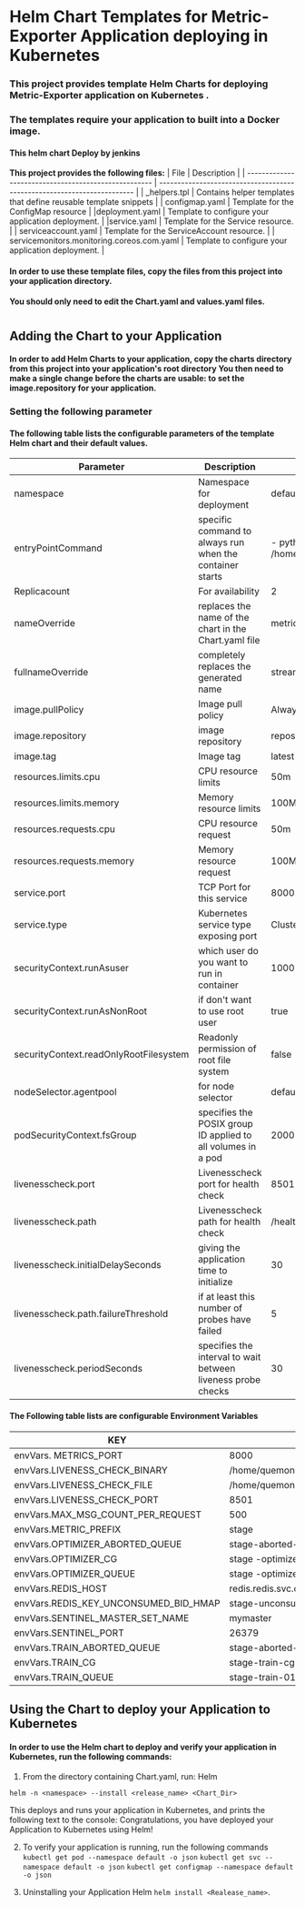 # Helm Chart Templates for Metric-Exporter Application deploying  in Kubernetes

### This project provides template Helm Charts for deploying  Metric-Exporter application on Kubernetes .
### The templates require your application to built into a Docker image. 
#### This helm chart Deploy by jenkins

**This project provides the following files:**
| File                                                 | Description                                                             |
| ---------------------------------------------------- | ----------------------------------------------------------------------- |
| _helpers.tpl                               | Contains helper templates that define reusable template snippets        |
| configmap.yaml                             | Template for the ConfigMap resource                                     |
|deployment.yaml                            | Template to configure your application deployment.                      |
|service.yaml                               | Template for the Service resource.                                      |
| serviceaccount.yaml                        | Template for the ServiceAccount resource.                               |
| servicemonitors.monitoring.coreos.com.yaml | Template to configure your application deployment.                      |






#### In order to use these template files, copy the files from this project into your application directory. 
#### You should only need to edit the Chart.yaml and values.yaml files.

#

##  Adding the Chart to your Application

 ####   In order to add Helm Charts to your application,  copy the charts directory from this project into your application's root directory  You then need to make a single change before the charts are usable:  to set the image.repository for your application.

   ### Setting the following parameter 
    

  ####  The following table lists the configurable parameters of the template Helm chart and their default values. 

| Parameter               | Description                                |Default   |
| ----------------------- | ------------------------------------------ | --------- |
| namespace               | Namespace for deployment                   | default   |
| entryPointCommand       | specific command to always run when the container starts |- python \ /home/queumonitor/code/main.py 
| Replicacount            | For availability                           | 2         |
| nameOverride            |replaces the name of the chart in the Chart.yaml file | metric-exporter
|fullnameOverride         | completely replaces the generated name  | stream-metric-exporter
| image.pullPolicy        | Image pull policy                          | Always    |
| image.repository        | image repository                           |   repository.image.tag      |
| image.tag               | Image tag                                  | latest    |
| resources.limits.cpu    | CPU resource limits                        | 50m       |
| resources.limits.memory | Memory resource limits                     | 100Mi     |
| resources.requests.cpu  | CPU resource request                 			| 50m
| resources.requests.memory|Memory resource request | 100MI |
| service.port            | TCP Port for this service                  | 8000      |
| service.type            | Kubernetes service type exposing port      | ClusterIP |
|   securityContext.runAsuser             | which user do you want to run in container | 1000      |
|  securityContext.runAsNonRoot           | if don't want to use root user       | true 
| securityContext.readOnlyRootFilesystem  | Readonly permission of root file system | false
|nodeSelector.agentpool | for node selector | default 
| podSecurityContext.fsGroup | specifies the POSIX group ID applied to all volumes in a pod | 2000
|livenesscheck.port          | Livenesscheck port for health check | 8501
|livenesscheck.path          |Livenesscheck path for health check | /healthz
|livenesscheck.initialDelaySeconds | giving the application time to initialize | 30
|livenesscheck.path.failureThreshold | if at least this number of probes have failed | 5
|livenesscheck.periodSeconds   | specifies the interval to wait between liveness probe checks | 30


  ####  The Following table lists are  configurable Environment Variables 
  
| KEY                                   | VALUE                                     |
| ------------------------------------- | ----------------------------------------- |
| envVars. METRICS_PORT                 | 8000                                      |
| envVars.LIVENESS_CHECK_BINARY         | /home/quemonitor/code/livenesscheckserver |
| envVars.LIVENESS_CHECK_FILE           | /home/quemonitor/code/liveness.txt        |
| envVars.LIVENESS_CHECK_PORT           | 8501                                      |
| envVars.MAX_MSG_COUNT_PER_REQUEST     | 500                                       |
| envVars.METRIC_PREFIX                 | stage                                     |
| envVars.OPTIMIZER_ABORTED_QUEUE       | stage-aborted-optimizer-01                |
| envVars.OPTIMIZER_CG                  | stage -optimizer-cg-01                    |
| envVars.OPTIMIZER_QUEUE               | stage -optimizer-01                       |
| envVars.REDIS_HOST                    | redis.redis.svc.cluster.local             |
| envVars.REDIS_KEY_UNCONSUMED_BID_HMAP | stage-unconsumed_bid                      |
| envVars.SENTINEL_MASTER_SET_NAME      | mymaster                                  |
| envVars.SENTINEL_PORT                 | 26379                                     |
| envVars.TRAIN_ABORTED_QUEUE           | stage-aborted-train-01                    |
| envVars.TRAIN_CG                      | stage-train-cg-01                         |
| envVars.TRAIN_QUEUE                   | stage-train-01                            |

   


## Using the Chart to deploy your Application to Kubernetes


#### In order to use the Helm chart to deploy and verify your application in Kubernetes, run the following commands:

1. From the directory containing Chart.yaml, run:
     Helm 
    

`helm -n <namespace> --install <release_name> <Chart_Dir>`



 This deploys and runs your application in Kubernetes, and prints the following text to the console:
 Congratulations, you have deployed your  Application to Kubernetes using Helm!

2. To verify your application is running, run the following  commands 
    ` kubectl get pod --namespace default -o json `
    `kubectl get svc --namespace default -o json`
`kubectl get configmap --namespace default -o json`


3) Uninstalling your Application
     Helm 
    ` helm install <Realease_name> `.
